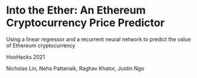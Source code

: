 # Into the Ether: An Ethereum Cryptocurrency Price Predictor
Using a linear regressor and a recurrent neural network to predict the value of Ethereum cryptocurrency

HooHacks 2021

Nicholas Lin, Neha Pattanaik, Raghav Khator, Justin Ngo

